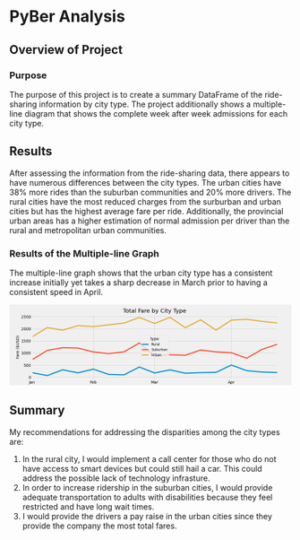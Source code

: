 # PyBer Analysis

## Overview of Project

### Purpose
The purpose of this project is to create a summary DataFrame of the ride-sharing information by city type.
The project additionally shows a multiple-line diagram that shows the complete week after week admissions for each city type.

## Results 
After assessing the information from the ride-sharing data, there appears to have numerous differences between the city types.
The urban cities have 38% more rides than the suburban communities and 20% more drivers.
The rural cities have the most reduced charges from the surburban and urban cities but has the highest average fare per ride.
Additionally, the provincial urban areas has a higher estimation of normal admission per driver than the rural and metropolitan urban communities.




### Results of the Multiple-line Graph
The multiple-line graph shows that the urban city type has a consistent increase initially yet takes a sharp decrease in March prior to having a consistent speed in April.

![PyBer_fare_summary](Analysis/PyBer_fare_summary.png)

## Summary
My recommendations for addressing the disparities among the city types are:
1) In the rural city, I would implement a call center for those who do not have access to smart devices but could still hail a car. This could address the possible lack of technology infrasture.
2) In order to increase ridership in the suburban cities, I would provide adequate transportation to adults with disabilities because they feel restricted and have long wait times.
3) I would provide the drivers a pay raise in the urban cities since they provide the company the most total fares. 


